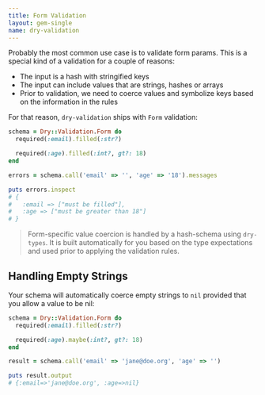 ```yaml
---
title: Form Validation
layout: gem-single
name: dry-validation
---
```


Probably the most common use case is to validate form params. This is a special kind of a validation for a couple of reasons:

* The input is a hash with stringified keys
* The input can include values that are strings, hashes or arrays
* Prior to validation, we need to coerce values and symbolize keys based on the information in the rules

For that reason, `dry-validation` ships with `Form` validation:

``` ruby
schema = Dry::Validation.Form do
  required(:email).filled(:str?)

  required(:age).filled(:int?, gt?: 18)
end

errors = schema.call('email' => '', 'age' => '18').messages

puts errors.inspect
# {
#   :email => ["must be filled"],
#   :age => ["must be greater than 18"]
# }
```

> Form-specific value coercion is handled by a hash-schema using `dry-types`. It is built automatically for you based on the type expectations and used prior to applying the validation rules.

## Handling Empty Strings

Your schema will automatically coerce empty strings to `nil` provided that you allow a value to be nil:

``` ruby
schema = Dry::Validation.Form do
  required(:email).filled(:str?)

  required(:age).maybe(:int?, gt?: 18)
end

result = schema.call('email' => 'jane@doe.org', 'age' => '')

puts result.output
# {:email=>'jane@doe.org', :age=>nil}
```

